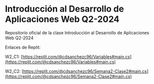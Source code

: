 # Introducción al Desarrollo de Aplicaciones Web Q2-2024
Repositorio oficial de la clase Introducción al Desarrollo de Aplicaciones Web Q2-2024

Enlaces de Replit:

W2_C1: [https://replit.com/@cdsanchezc96/Variables#main.cs](https://replit.com/@cdsanchezc96/Variables#main.cs) 

W2_C2: [https://replit.com/@cdsanchezc96/Semana2-Clase2#main.cs](https://replit.com/@cdsanchezc96/Semana2-Clase2#main.cs)
